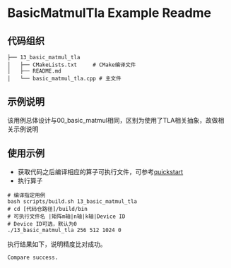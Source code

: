 # BasicMatmulTla Example Readme
## 代码组织
```
├── 13_basic_matmul_tla
│   ├── CMakeLists.txt     # CMake编译文件
│   ├── README.md
│   └── basic_matmul_tla.cpp # 主文件
```
## 示例说明
该用例总体设计与00_basic_matmul相同，区别为使用了TLA相关抽象，故做相关示例说明
## 使用示例
- 获取代码之后编译相应的算子可执行文件，可参考[quickstart](../../docs/quickstart.md#算子编译)
- 执行算子
```
# 编译指定用例
bash scripts/build.sh 13_basic_matmul_tla
# cd [代码仓路径]/build/bin
# 可执行文件名 |矩阵m轴|n轴|k轴|Device ID
# Device ID可选，默认为0
./13_basic_matmul_tla 256 512 1024 0
```
执行结果如下，说明精度比对成功。
```
Compare success.
```